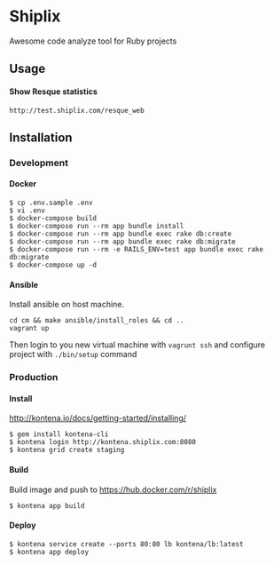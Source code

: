 # Shiplix

Awesome code analyze tool for Ruby projects

## Usage

#### Show Resque statistics

`http://test.shiplix.com/resque_web`

## Installation

### Development

#### Docker
```
$ cp .env.sample .env
$ vi .env
$ docker-compose build
$ docker-compose run --rm app bundle install
$ docker-compose run --rm app bundle exec rake db:create
$ docker-compose run --rm app bundle exec rake db:migrate
$ docker-compose run --rm -e RAILS_ENV=test app bundle exec rake db:migrate
$ docker-compose up -d
```

#### Ansible

Install ansible on host machine.

```
cd cm && make ansible/install_roles && cd ..
vagrant up
```

Then login to you new virtual machine with `vagrunt ssh` and configure project with `./bin/setup` command

### Production

#### Install

http://kontena.io/docs/getting-started/installing/

```
$ gem install kontena-cli
$ kontena login http://kontena.shiplix.com:8080
$ kontena grid create staging
```

#### Build

Build image and push to https://hub.docker.com/r/shiplix

```
$ kontena app build
```

#### Deploy

```
$ kontena service create --ports 80:80 lb kontena/lb:latest
$ kontena app deploy
```
